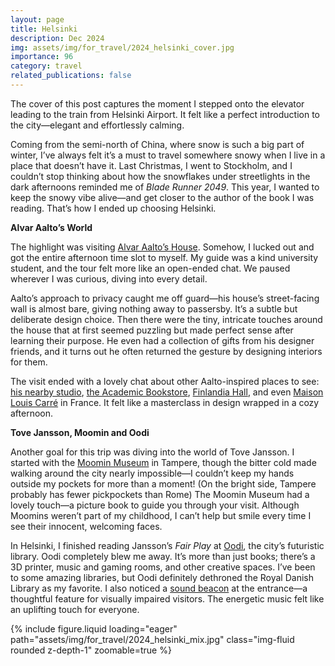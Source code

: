 ```yaml
---
layout: page
title: Helsinki
description: Dec 2024
img: assets/img/for_travel/2024_helsinki_cover.jpg
importance: 96
category: travel
related_publications: false
---
```


The cover of this post captures the moment I stepped onto the elevator leading to the train from Helsinki Airport. It felt like a perfect introduction to the city—elegant and effortlessly calming.

Coming from the semi-north of China, where snow is such a big part of winter, I’ve always felt it’s a must to travel somewhere snowy when I live in a place that doesn’t have it. Last Christmas, I went to Stockholm, and I couldn’t stop thinking about how the snowflakes under streetlights in the dark afternoons reminded me of *Blade Runner 2049*. This year, I wanted to keep the snowy vibe alive—and get closer to the author of the book I was reading. That’s how I ended up choosing Helsinki.

**Alvar Aalto’s World**

The highlight was visiting [Alvar Aalto’s House](https://www.alvaraalto.fi/en/location/the-aalto-house/). Somehow, I lucked out and got the entire afternoon time slot to myself. My guide was a kind university student, and the tour felt more like an open-ended chat. We paused wherever I was curious, diving into every detail.

Aalto’s approach to privacy caught me off guard—his house’s street-facing wall is almost bare, giving nothing away to passersby. It’s a subtle but deliberate design choice. Then there were the tiny, intricate touches around the house that at first seemed puzzling but made perfect sense after learning their purpose. He even had a collection of gifts from his designer friends, and it turns out he often returned the gesture by designing interiors for them.

The visit ended with a lovely chat about other Aalto-inspired places to see: [his nearby studio](https://www.alvaraalto.fi/en/location/studio-aalto/), [the Academic Bookstore](https://www.akateeminen.com/en/), [Finlandia Hall](https://www.finlandiatalo.fi/en/), and even [Maison Louis Carré](https://www.maisonlouiscarre.fr) in France. It felt like a masterclass in design wrapped in a cozy afternoon. 

**Tove Jansson, Moomin and Oodi**

Another goal for this trip was diving into the world of Tove Jansson. I started with the [Moomin Museum](https://www.muumimuseo.fi/en/etusivu/) in Tampere, though the bitter cold made walking around the city nearly impossible—I couldn’t keep my hands outside my pockets for more than a moment! (On the bright side, Tampere probably has fewer pickpockets than Rome) The Moomin Museum had a lovely touch—a picture book to guide you through your visit. Although Moomins weren’t part of my childhood, I can’t help but smile every time I see their innocent, welcoming faces.

In Helsinki, I finished reading Jansson’s *Fair Play* at [Oodi](https://oodihelsinki.fi), the city’s futuristic library. Oodi completely blew me away. It’s more than just books; there’s a 3D printer, music and gaming rooms, and other creative spaces. I’ve been to some amazing libraries, but Oodi definitely dethroned the Royal Danish Library as my favorite. I also noticed a [sound beacon](https://oodihelsinki.fi/en/oodis-sound-beacon-2-0/) at the entrance—a thoughtful feature for visually impaired visitors. The energetic music felt like an uplifting touch for everyone.

<div class="row mt-3">
    <div class="col-sm mt-3 mt-md-0">
        {% include figure.liquid loading="eager" path="assets/img/for_travel/2024_helsinki_mix.jpg" class="img-fluid rounded z-depth-1" zoomable=true %}
    </div>
</div>
